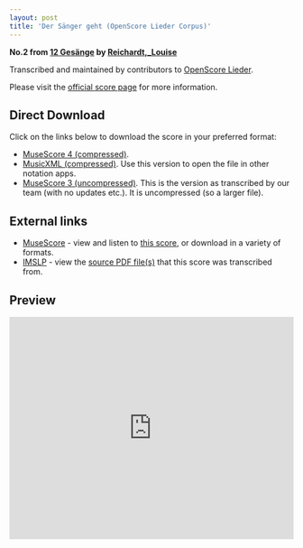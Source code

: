 ```yaml
---
layout: post
title: 'Der Sänger geht (OpenScore Lieder Corpus)'
---
```


__No.2 from [12 Gesänge](https://fourscoreandmore.org/openscore/lieder/Reichardt,_Louise/12_Ges%C3%A4nge/) by [Reichardt,_Louise](https://fourscoreandmore.org/openscore/lieder/Reichardt,_Louise)__

Transcribed and maintained by contributors to [OpenScore Lieder].

Please visit the [official score page] for more information.

[official score page]: https://musescore.com/openscore-lieder-corpus/scores/5002130
[OpenScore Lieder]: https://musescore.com/openscore-lieder-corpus

## Direct Download

Click on the links below to download the score in your preferred format:
- [MuseScore 4 (compressed)](https://fourscoreandmore.org/openscore/lieder/Reichardt,_Louise/12_Ges%C3%A4nge/02_Der_S%C3%A4nger_geht.mscz).
- [MusicXML (compressed)](https://fourscoreandmore.org/openscore/lieder/Reichardt,_Louise/12_Ges%C3%A4nge/02_Der_S%C3%A4nger_geht.mxl). Use this version to open the file in other notation apps.
- [MuseScore 3 (uncompressed)](https://raw.githubusercontent.com/OpenScore/Lieder/refs/heads/main/scores/Reichardt,_Louise/12_Ges%C3%A4nge/02_Der_S%C3%A4nger_geht/lc5002130.mscx). This is the version as transcribed by our team (with no updates etc.). It is uncompressed (so a larger file).

## External links

- [MuseScore] - view and listen to [this score][MuseScore], or download in a variety of formats.
- [IMSLP] - view the [source PDF file(s)][IMSLP] that this score was transcribed from.

[MuseScore]: https://musescore.com/score/5002130
[IMSLP]: https://imslp.org/wiki/Special:ReverseLookup/23388

## Preview

<iframe width="100%" height="394" src="https://musescore.com/openscore-lieder-corpus/scores/5002130/embed" frameborder="0" allowfullscreen allow="autoplay; fullscreen"></iframe>
